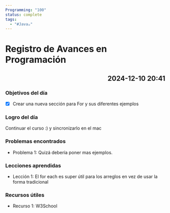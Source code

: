 ```yaml
---
Programming: "100"
status: complete
tags:
  - "#Java☕️"
---
```

# Registro de Avances en Programación

## <p align="right">2024-12-10 20:41</p>

### Objetivos del día

- [x] Crear una nueva sección para For y sus diferentes ejemplos
### Logro del día

Continuar el curso :) y sincronizarlo en el mac

### Problemas encontrados

- Problema 1:  Quizá debería poner mas ejemplos.

### Lecciones aprendidas
- Lección 1:  El for each es super útil para los arreglos en vez de usar la forma tradicional 
### Recursos útiles

- Recurso 1:  W3School
